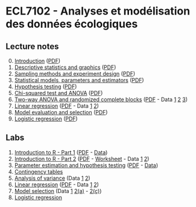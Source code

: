 # ECL7102 - Analyses et modélisation des données écologiques

## Lecture notes

0. [Introduction](notes_cours/0E-Introduction.html) ([PDF](notes_cours/0E-Introduction.pdf))
1. [Descriptive statistics and graphics](notes_cours/1E-Descriptive_statistics.html) ([PDF](notes_cours/1E-Descriptive_statistics.pdf))
2. [Sampling methods and experiment design](notes_cours/2E-Sampling_experiment_design.html) ([PDF](notes_cours/2E-Sampling_experiment_design.pdf))
3. [Statistical models, parameters and estimators](notes_cours/3E-Statistical_models.html) ([PDF](notes_cours/3E-Statistical_models.pdf))
4. [Hypothesis testing](notes_cours/4E-Hypothesis_testing.html) ([PDF](notes_cours/4E-Hypothesis_testing.pdf))
5. [Chi-squared test and ANOVA](notes_cours/5E-Chi2_ANOVA.html) ([PDF](notes_cours/5E-Chi2_ANOVA.pdf))
6. [Two-way ANOVA and randomized complete blocks](notes_cours/6E-Two_way_ANOVA.html) ([PDF](notes_cours/6E-Two_way_ANOVA.pdf) - Data [1](donnees/growth.csv) [2](donnees/antibiot.csv) [3](donnees/pigs.csv))
7. [Linear regression](notes_cours/7E-Linear_regression.html) ([PDF](notes_cours/7E-Linear_regression.pdf) - Data [1](donnees/plant_growth_rate.csv) [2](donnees/compensation.csv))
8. [Model evaluation and selection](notes_cours/8E-Model_selection.html) ([PDF](notes_cours/8E-Model_selection.pdf))
9. [Logistic regression](notes_cours/9E-Logistic_regression.html) ([PDF](notes_cours/9E-Logistic_regression.pdf))

## Labs

1. [Introduction to R - Part 1](labos/1E-IntroR_part1.html) ([PDF](labos/1E-IntroR_part1.pdf) - [Data](labos/cours1_kejimkujik.csv))
2. [Introduction to R - Part 2](labos/2E-IntroR_part2.html) ([PDF](labos/2E-IntroR_part2.pdf) - [Worksheet](labos/2E-worksheet.R) - Data [1](labos/cours1_kejimkujik.csv) [2](labos/codes_especes.csv))
3. [Parameter estimation and hypothesis testing](labos/3RE-Estimation_tests.html) ([PDF](labos/3E-Estimation_tests.pdf) - [Data](labos/gardens.csv))
5. [Contingency tables](labos/5E-Contingency_tables.pdf)
6. [Analysis of variance](labos/6E-ANOVA.pdf) (Data [1](labos/sablefish.csv) [2](labos/woodstain.csv))
7. [Linear regression](labos/7RE-Linear_regression.html) ([PDF](labos/7E-Linear_regression.pdf) - Data [1](labos/sardinella.csv) [2](labos/britain_species.csv))
8. [Model selection](labos/8E-Model_selection.pdf) (Data [1](labos/environment.csv) [2(a)](labos/migration.csv) - [2(c)](labos/migr_test.csv))
9. [Logistic regression](labos/9E-Logistic_regression.pdf)

